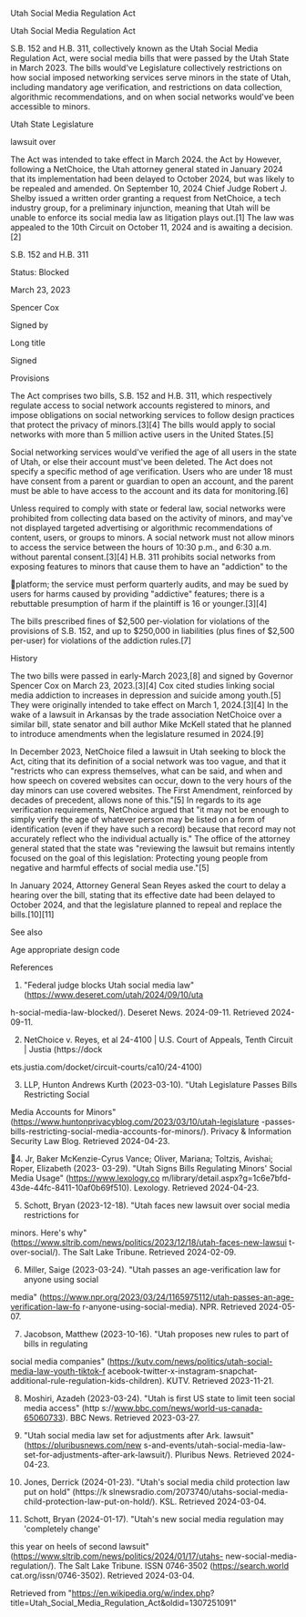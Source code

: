 Utah Social Media Regulation Act

Utah Social Media Regulation Act

S.B.  152  and  H.B.  311,  collectively  known  as  the
Utah  Social  Media  Regulation  Act,  were  social
media  bills  that  were  passed  by  the  Utah  State
in  March  2023.  The  bills  would've
Legislature
collectively
restrictions  on  how  social
imposed
networking services serve minors in the state of Utah,
including  mandatory  age  verification,  and  restrictions
on  data  collection,  algorithmic  recommendations,  and
on  when  social  networks  would've  been  accessible  to
minors.

Utah State Legislature

lawsuit  over

The  Act  was  intended  to  take  effect  in  March  2024.
the  Act  by
However,  following  a
NetChoice, the Utah attorney general stated in January
2024  that  its  implementation  had  been  delayed  to
October  2024,  but  was  likely  to  be  repealed  and
amended. On September 10, 2024 Chief Judge Robert
J. Shelby issued a written order granting a request from
NetChoice,  a  tech  industry  group,  for  a  preliminary
injunction, meaning that Utah will be unable to enforce its social media law as litigation plays out.[1] The
law was appealed to the 10th Circuit on October 11, 2024 and is awaiting a decision.[2]

S.B. 152 and H.B. 311

Status: Blocked

March 23, 2023

Spencer Cox

Signed by

Long title

Signed

Provisions

The Act comprises two bills, S.B. 152 and H.B. 311, which respectively regulate access to social network
accounts  registered  to  minors,  and  impose  obligations  on  social  networking  services  to  follow  design
practices that protect the privacy of minors.[3][4] The bills would apply to social networks with more than
5 million active users in the United States.[5]

Social networking services would've verified the age of all users in the state of Utah, or else their account
must've been deleted. The Act does not specify a specific method of age verification. Users who are under
18 must have consent from a parent or guardian to open an account, and the parent must be able to have
access to the account and its data for monitoring.[6]

Unless required to comply with state or federal law, social networks were prohibited from collecting data
based  on  the  activity  of  minors,  and  may've  not  displayed  targeted  advertising  or  algorithmic
recommendations  of  content,  users,  or  groups  to  minors.  A  social  network  must  not  allow  minors  to
access the service between the hours of 10:30 p.m., and 6:30 a.m. without parental consent.[3][4] H.B. 311
prohibits social networks from exposing features to minors that cause them to have an "addiction" to the

platform;  the  service  must  perform  quarterly  audits,  and  may  be  sued  by  users  for  harms  caused  by
providing  "addictive"  features;  there  is  a  rebuttable  presumption  of  harm  if  the  plaintiff  is  16  or
younger.[3][4]

The bills prescribed fines of $2,500 per-violation for violations of the provisions of S.B. 152, and up to
$250,000 in liabilities (plus fines of $2,500 per-user) for violations of the addiction rules.[7]

History

The two bills were passed in early-March 2023,[8] and signed by Governor Spencer Cox on March 23,
2023.[3][4] Cox cited studies linking social media addiction to increases in depression and suicide among
youth.[5] They were originally intended to take effect on March 1, 2024.[3][4] In the wake of a lawsuit in
Arkansas  by  the  trade  association  NetChoice  over  a  similar  bill,  state  senator  and  bill  author  Mike
McKell stated that he planned to introduce amendments when the legislature resumed in 2024.[9]

In December 2023, NetChoice filed a lawsuit in Utah seeking to block the Act, citing that its definition of
a social network was too vague, and that it "restricts who can express themselves, what can be said, and
when and how speech on covered websites can occur, down to the very hours of the day minors can use
covered websites. The First Amendment, reinforced by decades of precedent, allows none of this."[5] In
regards to its age verification requirements, NetChoice argued that "it may not be enough to simply verify
the  age  of  whatever  person  may  be  listed  on  a  form  of  identification  (even  if  they  have  such  a  record)
because that record may not accurately reflect who the individual actually is." The office of the attorney
general stated that the state was "reviewing the lawsuit but remains intently focused on the goal of this
legislation: Protecting young people from negative and harmful effects of social media use."[5]

In January 2024, Attorney General Sean Reyes asked the court to delay a hearing over the bill, stating that
its effective date had been delayed to October 2024, and that the legislature planned to repeal and replace
the bills.[10][11]

See also

Age appropriate design code

References

1. "Federal judge blocks Utah social media law" (https://www.deseret.com/utah/2024/09/10/uta

h-social-media-law-blocked/). Deseret News. 2024-09-11. Retrieved 2024-09-11.

2. NetChoice v. Reyes, et al 24-4100 | U.S. Court of Appeals, Tenth Circuit | Justia (https://dock

ets.justia.com/docket/circuit-courts/ca10/24-4100)

3. LLP, Hunton Andrews Kurth (2023-03-10). "Utah Legislature Passes Bills Restricting Social

Media Accounts for Minors" (https://www.huntonprivacyblog.com/2023/03/10/utah-legislature
-passes-bills-restricting-social-media-accounts-for-minors/). Privacy & Information Security
Law Blog. Retrieved 2024-04-23.

4. Jr, Baker McKenzie-Cyrus Vance; Oliver, Mariana; Toltzis, Avishai; Roper, Elizabeth (2023-
03-29). "Utah Signs Bills Regulating Minors' Social Media Usage" (https://www.lexology.co
m/library/detail.aspx?g=1c6e7bfd-43de-44fc-8411-10af0b69f510). Lexology. Retrieved
2024-04-23.

5. Schott, Bryan (2023-12-18). "Utah faces new lawsuit over social media restrictions for

minors. Here's why" (https://www.sltrib.com/news/politics/2023/12/18/utah-faces-new-lawsui
t-over-social/). The Salt Lake Tribune. Retrieved 2024-02-09.

6. Miller, Saige (2023-03-24). "Utah passes an age-verification law for anyone using social

media" (https://www.npr.org/2023/03/24/1165975112/utah-passes-an-age-verification-law-fo
r-anyone-using-social-media). NPR. Retrieved 2024-05-07.

7. Jacobson, Matthew (2023-10-16). "Utah proposes new rules to part of bills in regulating

social media companies" (https://kutv.com/news/politics/utah-social-media-law-youth-tiktok-f
acebook-twitter-x-instagram-snapchat-additional-rule-regulation-kids-children). KUTV.
Retrieved 2023-11-21.

8. Moshiri, Azadeh (2023-03-24). "Utah is first US state to limit teen social media access" (http
s://www.bbc.com/news/world-us-canada-65060733). BBC News. Retrieved 2023-03-27.
9. "Utah social media law set for adjustments after Ark. lawsuit" (https://pluribusnews.com/new
s-and-events/utah-social-media-law-set-for-adjustments-after-ark-lawsuit/). Pluribus News.
Retrieved 2024-04-23.

10. Jones, Derrick (2024-01-23). "Utah's social media child protection law put on hold" (https://k
slnewsradio.com/2073740/utahs-social-media-child-protection-law-put-on-hold/). KSL.
Retrieved 2024-03-04.

11. Schott, Bryan (2024-01-17). "Utah's new social media regulation may 'completely change'

this year on heels of second lawsuit" (https://www.sltrib.com/news/politics/2024/01/17/utahs-
new-social-media-regulation/). The Salt Lake Tribune. ISSN 0746-3502 (https://search.world
cat.org/issn/0746-3502). Retrieved 2024-03-04.

Retrieved from "https://en.wikipedia.org/w/index.php?
title=Utah_Social_Media_Regulation_Act&oldid=1307251091"

